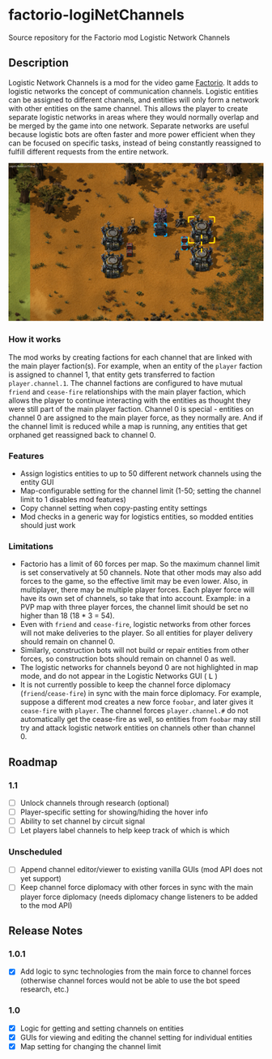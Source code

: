 # factorio-logiNetChannels
Source repository for the Factorio mod Logistic Network Channels

## Description

Logistic Network Channels is a mod for the video game [Factorio](https://factorio.com/).  It adds to logistic networks the concept of communication channels.  Logistic entities can be assigned to different channels, and entities will only form a network with other entities on the same channel.  This allows the player to create separate logistic networks in areas where they would normally overlap and be merged by the game into one network.  Separate networks are useful because logistic bots are often faster and more power efficient when they can be focused on specific tasks, instead of being constantly reassigned to fulfill different requests from the entire network.

![In this screenshot, the right roboports are in range of the left roboports, yet they are not on the same network.  This is because the right roboports are assigned to channel 1, while the left roboports are on channel 0.  The passive provider chests have the same configuration.](/screenshots/readme-1.png)

### How it works

The mod works by creating factions for each channel that are linked with the main player faction(s).  For example, when an entity of the `player` faction is assigned to channel 1, that entity gets transferred to faction `player.channel.1`.  The channel factions are configured to have mutual `friend` and `cease-fire` relationships with the main player faction, which allows the player to continue interacting with the entities as thought they were still part of the main player faction.  Channel 0 is special - entities on channel 0 are assigned to the main player force, as they normally are.  And if the channel limit is reduced while a map is running, any entities that get orphaned get reassigned back to channel 0.

### Features

- Assign logistics entities to up to 50 different network channels using the entity GUI
- Map-configurable setting for the channel limit (1-50; setting the channel limit to 1 disables mod features)
- Copy channel setting when copy-pasting entity settings
- Mod checks in a generic way for logistics entities, so modded entities should just work

### Limitations

- Factorio has a limit of 60 forces per map.  So the maximum channel limit is set conservatively at 50 channels.  Note that other mods may also add forces to the game, so the effective limit may be even lower.  Also, in multiplayer, there may be multiple player forces.  Each player force will have its own set of channels, so take that into account.  Example: in a PVP map with three player forces, the channel limit should be set no higher than 18 (18 * 3 = 54).
- Even with `friend` and `cease-fire`, logistic networks from other forces will not make deliveries to the player.  So all entities for player delivery should remain on channel 0.
- Similarly, construction bots will not build or repair entities from other forces, so construction bots should remain on channel 0 as well.
- The logistic networks for channels beyond 0 are not highlighted in map mode, and do not appear in the Logistic Networks GUI ( <kbd>L</kbd> )
- It is not currently possible to keep the channel force diplomacy (`friend`/`cease-fire`) in sync with the main force diplomacy.  For example, suppose a different mod creates a new force `foobar`, and later gives it `cease-fire` with `player`.  The channel forces `player.channel.#` do not automatically get the cease-fire as well, so entities from `foobar` may still try and attack logistic network entities on channels other than channel 0.

## Roadmap

### 1.1
- [ ] Unlock channels through research (optional)
- [ ] Player-specific setting for showing/hiding the hover info
- [ ] Ability to set channel by circuit signal
- [ ] Let players label channels to help keep track of which is which

### Unscheduled
- [ ] Append channel editor/viewer to existing vanilla GUIs (mod API does not yet support)
- [ ] Keep channel force diplomacy with other forces in sync with the main player force diplomacy (needs diplomacy change listeners to be added to the mod API)

## Release Notes

### 1.0.1
- [X] Add logic to sync technologies from the main force to channel forces (otherwise channel forces would not be able to use the bot speed research, etc.)

### 1.0

- [X] Logic for getting and setting channels on entities
- [X] GUIs for viewing and editing the channel setting for individual entities
- [X] Map setting for changing the channel limit
